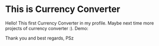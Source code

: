 ﻿# This is Currency Converter




Hello!
This first Currency Converter in my profile. Maybe next time more projects of currency converter :).
Demo:



Thank you and best regards,
PSz
